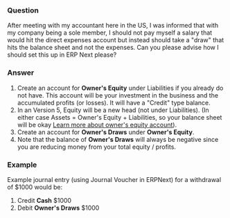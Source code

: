 ### Question

After meeting with my accountant here in the US, I was informed that with my company being a sole member, I should not pay myself a salary that would hit the direct expenses account but instead should take a "draw" that hits the balance sheet and not the expenses. Can you please advise how I should set this up in ERP Next please?

### Answer

1.  Create an account for **Owner's Equity** under Liabilities if you already do not have. This account will be your investment in the business and the accumulated profits (or losses). It will have a "Credit" type balance.
2.  In an Version 5, Equity will be a new head (not under Liabilities). (In either case Assets = Owner's Equity + Liabilities, so your balance sheet will be okay [Learn more about owner's equity account](http://www.accountingcoach.com/blog/what-is-owners-equity)).
3.  Create an account for **Owner's Draws** under **Owner's Equity**.
4.  Note that the balance of **Owner's Draws** will always be negative since you are reducing money from your total equity / profits.

### Example

Example journal entry (using Journal Voucher in ERPNext) for a withdrawal of $1000 would be:

1.  Credit **Cash** $1000
2.  Debit **Owner's Draws** $1000